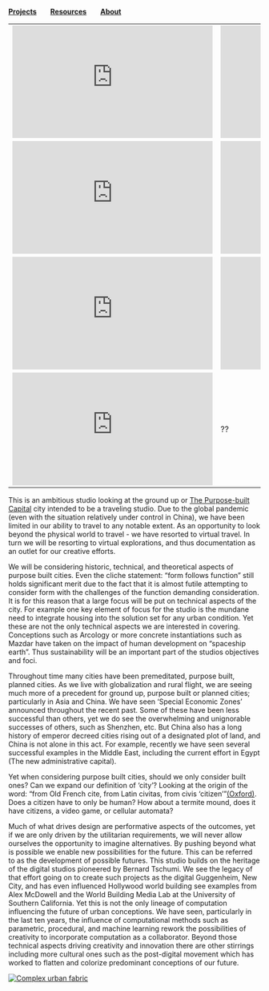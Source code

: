 **[Projects](https://steenblikrs.github.io/2021-Spring-Studio/Research)** &nbsp; &nbsp; &nbsp;        **[Resources](https://steenblikrs.github.io/2021-Spring-Studio/Resources)**  &nbsp; &nbsp; &nbsp;    **[About](https://steenblikrs.github.io/2021-Spring-Studio/About)**


<table style="width:100%; border-collapse: collapse; border: none;">
  <tr style="border: none;">
    <td style="border: none;"><iframe width="400" height="225" src="https://www.youtube.com/embed/wbBVDGcpVV0" title="YouTube video player" frameborder="0" allow="accelerometer; autoplay; clipboard-write; encrypted-media; gyroscope; picture-in-picture" allowfullscreen></iframe></td>
    <td style="border: none;"><iframe width="400" height="225" src="https://www.youtube.com/embed/FfJufym5b-s" title="YouTube video player" frameborder="0" allow="accelerometer; autoplay; clipboard-write; encrypted-media; gyroscope; picture-in-picture" allowfullscreen></iframe></td>
  </tr><tr style="border: none;">
    <td style="border: none;"><iframe width="400" height="225" src="https://www.youtube.com/embed/iwmhc-7k23k" title="YouTube video player" frameborder="0" allow="accelerometer; autoplay; clipboard-write; encrypted-media; gyroscope; picture-in-picture" allowfullscreen></iframe></td>
    <td style="border: none;"><iframe width="400" height="225" src="https://www.youtube.com/embed/VYym83hfKxo" title="YouTube video player" frameborder="0" allow="accelerometer; autoplay; clipboard-write; encrypted-media; gyroscope; picture-in-picture" allowfullscreen></iframe></td>
  </tr>

   <tr style="border: none;">
    <td style="border: none;"><iframe width="400" height="225" src="https://www.youtube.com/embed/AzbZ3RQao6E" title="YouTube video player" frameborder="0" allow="accelerometer; autoplay; clipboard-write; encrypted-media; gyroscope; picture-in-picture" allowfullscreen></iframe></td>
     <td style="border: none;"><iframe width="400" height="225" src="https://www.youtube.com/embed/pwQAd8FZuQg" title="YouTube video player" frameborder="0" allow="accelerometer; autoplay; clipboard-write; encrypted-media; gyroscope; picture-in-picture" allowfullscreen></iframe></td>
   
  </tr><tr style="border: none;">
    <td style="border: none;"><iframe width="400" height="225" src="https://www.youtube.com/embed/_fas1-ZV8ek" title="YouTube video player" frameborder="0" allow="accelerometer; autoplay; clipboard-write; encrypted-media; gyroscope; picture-in-picture" allowfullscreen></iframe></td>
    <td style="border: none;">??</td>
   </tr>
     </table>

This is an ambitious studio looking at the ground up or [The Purpose-built Capital](https://en.tempo.co/read/1234359/7-capital-cities-that-were-built-from-scratch) city intended to be a traveling studio. Due to the global pandemic (even with the situation relatively under control in China), we have been limited in our ability to travel to any notable extent. As an opportunity to look beyond the physical world to travel - we have resorted to virtual travel. In turn we will be resorting to virtual explorations, and thus documentation as an outlet for our creative efforts.

We will be considering historic, technical, and theoretical aspects of purpose built cities. Even the cliche statement: “form follows function” still holds significant merit due to the fact that it is almost futile attempting to consider form with the challenges of the function demanding consideration. It is for this reason that a large focus will be put on technical aspects of the city. For example one key element of focus for the studio is the mundane need to integrate housing into the solution set for any urban condition. Yet these are not the only technical aspects we are interested in covering. Conceptions such as Arcology or more concrete instantiations such as Mazdar have taken on the impact of human development on “spaceship earth”. Thus sustainability will be an important part of the studios objectives and foci.

Throughout time many cities have been premeditated, purpose built, planned cities. As we live with globalization and rural flight, we are seeing much more of a precedent for ground up, purpose built or planned cities; particularly in Asia and China. We have seen ‘Special Economic Zones’ announced throughout the recent past. Some of these have been less successful than others, yet we do see the overwhelming and unignorable successes of others, such as Shenzhen, etc. But China also has a long history of emperor decreed cities rising out of a designated plot of land, and China is not alone in this act. For example, recently we have seen several successful examples in the Middle East, including the current effort in Egypt (The new administrative capital). 

Yet when considering purpose built cities, should we only consider built ones? Can we expand our definition of ‘city’? Looking at the origin of the word: “from Old French cite, from Latin civitas, from civis ‘citizen’”[(Oxford)](https://www.lexico.com/definition/city). Does a citizen have to only be human? How about a termite mound, does it have citizens, a video game, or cellular automata?

Much of what drives design are performative aspects of the outcomes, yet if we are only driven by the utilitarian requirements, we will never allow ourselves the opportunity to imagine alternatives. By pushing beyond what is possible we enable new possibilities for the future. This can be referred to as the development of possible futures. This studio builds on the heritage of the digital studios pioneered by Bernard Tschumi. We see the legacy of that effort going on to create such projects as the digital Guggenheim, New City, and has even influenced Hollywood world building see examples from Alex McDowell and the World Building Media Lab at the University of Southern California. Yet this is not the only lineage of computation influencing the future of urban conceptions. We have seen, particularly in the last ten years, the influence of computational methods such as parametric, procedural, and machine learning rework the possibilities of creativity to incorporate computation as a collaborator. Beyond those technical aspects driving creativity and innovation there are other stirrings including more cultural ones such as the post-digital movement which has worked to flatten and colorize predominant conceptions of our future.

[![Complex urban fabric](https://github.com/steenblikrs/2021-Spring-Studio/blob/gh-pages/assets/substrateBW1000.jpg?raw=true "Complex Urban Fabric")](http://www.complexification.net)
